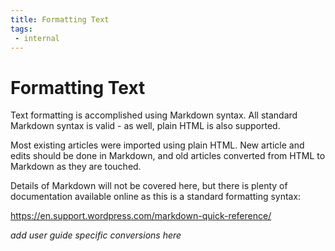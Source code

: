 ```yaml
---
title: Formatting Text
tags:
 - internal
---
```


# Formatting Text

Text formatting is accomplished using Markdown syntax. All standard Markdown syntax is valid - as well, plain HTML is also supported.

Most existing articles were imported using plain HTML. New article and edits should be done in Markdown, and old articles converted from HTML to Markdown as they are touched.

Details of Markdown will not be covered here, but there is plenty of documentation available online as this is a standard formatting syntax:

https://en.support.wordpress.com/markdown-quick-reference/

*add user guide specific conversions here*



